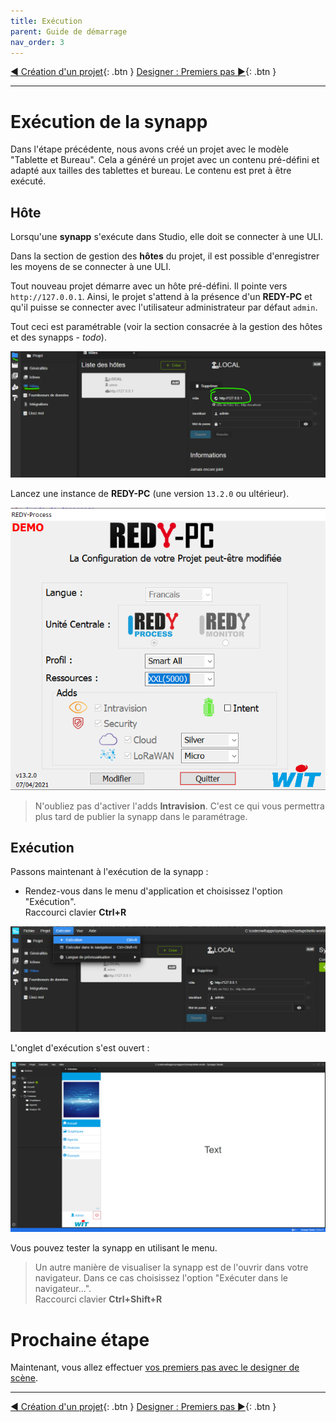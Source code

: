 ```yaml
---
title: Exécution
parent: Guide de démarrage
nav_order: 3
---
```


[◀ Création d'un projet](./first-project){: .btn } [Designer : Premiers pas ▶](./designer-first-step){: .btn }

--------------

# Exécution de la synapp

Dans l'étape précédente, nous avons créé un projet avec le modèle "Tablette et Bureau". Cela a généré un projet avec un contenu pré-défini et adapté aux tailles des tablettes et bureau.
Le contenu est pret à être exécuté.

## Hôte

Lorsqu'une **synapp** s'exécute dans Studio, elle doit se connecter à une ULI.

Dans la section de gestion des **hôtes** du projet, il est possible d'enregistrer les moyens de se connecter à une ULI.

Tout nouveau projet démarre avec un hôte pré-défini. Il pointe vers `http://127.0.0.1`. Ainsi, le projet s'attend à la présence d'un **REDY-PC** et qu'il puisse se connecter avec l'utilisateur administrateur par défaut `admin`.

Tout ceci est paramétrable (voir la section consacrée à la gestion des hôtes et des synapps - *todo*).

![SynApps](../assets/quick-start/synapp-run/01.png)

Lancez une instance de **REDY-PC** (une version `13.2.0` ou ultérieur).

![SynApps](../assets/quick-start/synapp-run/02.png)

> N'oubliez pas d'activer l'adds **Intravision**. C'est ce qui vous permettra plus tard de publier la synapp dans le paramétrage.

## Exécution

Passons maintenant à l'exécution de la synapp :
 - Rendez-vous dans le menu d'application et choisissez l'option "Exécution". <br>Raccourci clavier **Ctrl+R**

![SynApps](../assets/quick-start/synapp-run/03.png)

L'onglet d'exécution s'est ouvert :

![SynApps](../assets/quick-start/synapp-run/04.png)

Vous pouvez tester la synapp en utilisant le menu.

> Un autre manière de visualiser la synapp est de l'ouvrir dans votre navigateur.
Dans ce cas choisissez l'option "Exécuter dans le navigateur...". <br>Raccourci clavier **Ctrl+Shift+R**

# Prochaine étape
Maintenant, vous allez effectuer [vos premiers pas avec le designer de scène](./designer-first-step.md).

-----------------

[◀ Création d'un projet](./first-project){: .btn } [Designer : Premiers pas ▶](./designer-first-step){: .btn }
